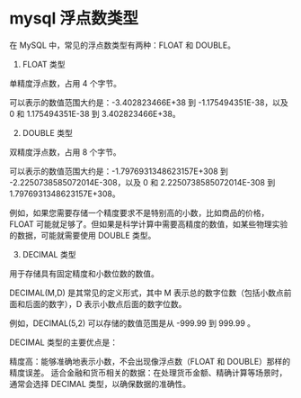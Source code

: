 # mysql 浮点数类型

在 MySQL 中，常见的浮点数类型有两种：FLOAT 和 DOUBLE。

1. FLOAT 类型

单精度浮点数，占用 4 个字节。

可以表示的数值范围大约是：-3.402823466E+38 到 -1.175494351E-38，以及 0 和 1.175494351E-38 到 3.402823466E+38。

2. DOUBLE 类型

双精度浮点数，占用 8 个字节。

可以表示的数值范围大约是：-1.7976931348623157E+308 到 -2.2250738585072014E-308，以及 0 和 2.2250738585072014E-308 到 1.7976931348623157E+308。

例如，如果您需要存储一个精度要求不是特别高的小数，比如商品的价格，FLOAT 可能就足够了。但如果是科学计算中需要高精度的数值，如某些物理实验的数据，可能就需要使用 DOUBLE 类型。

3. DECIMAL 类型

用于存储具有固定精度和小数位数的数值。

DECIMAL(M,D) 是其常见的定义形式，其中 M 表示总的数字位数（包括小数点前面和后面的数字），D 表示小数点后面的数字位数。

例如，DECIMAL(5,2) 可以存储的数值范围是从 -999.99 到 999.99 。

DECIMAL 类型的主要优点是：

精度高：能够准确地表示小数，不会出现像浮点数（FLOAT 和 DOUBLE）那样的精度误差。
适合金融和货币相关的数据：在处理货币金额、精确计算等场景时，通常会选择 DECIMAL 类型，以确保数据的准确性。

